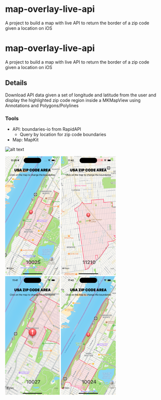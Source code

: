 # map-overlay-live-api
A project to build a map with live API to return the border of a zip code given a location on iOS

# map-overlay-live-api
A project to build a map with live API to return the border of a zip code given a location on iOS

## Details
Download API data given a set of longitude and latitude from the user and display the highlighted zip code region inside a MKMapView using Annotations and Polygons/Polylines

### Tools
- API: boundaries-io from RapidAPI
  - Query by location for zip code boundaries
- Map: MapKit


  
![alt text](https://github.com/chloe2781/map-overlay-live-api/blob/main/images/Simulator%20Screen%20Recording%20-%20iPhone%2014%20Pro%20-%202023-11-08%20at%2023.41.48.gif)

<img src="https://github.com/chloe2781/map-overlay-live-api/blob/main/images/Simulator%20Screenshot%20-%20iPhone%2014%20Pro%20-%202023-11-08%20at%2023.39.57.png" width="35%">
<img src="https://github.com/chloe2781/map-overlay-live-api/blob/main/images/Simulator%20Screenshot%20-%20iPhone%2014%20Pro%20-%202023-11-08%20at%2023.40.38.png" width="35%">
<img src="https://github.com/chloe2781/map-overlay-live-api/blob/main/images/Simulator%20Screenshot%20-%20iPhone%2014%20Pro%20-%202023-11-08%20at%2023.41.15.png" width="35%">
<img src="https://github.com/chloe2781/map-overlay-live-api/blob/main/images/Simulator%20Screenshot%20-%20iPhone%2014%20Pro%20-%202023-11-08%20at%2023.40.57.png" width="35%">
